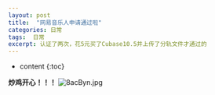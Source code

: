 ```yaml
---
layout: post
title:  "网易音乐人申请通过啦"
categories: 日常
tags:  日常
excerpt: 认证了两次，花5元买了Cubase10.5并上传了分轨文件才通过的
---
```


* content
{:toc}

**炒鸡开心！！！**
![8acByn.jpg](https://s1.ax1x.com/2020/03/17/8acByn.jpg)

